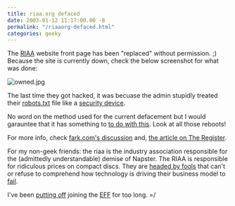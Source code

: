 ```yaml
---
title: riaa.org defaced
date: 2003-01-12 11:17:00.00 -8
permalink: "/riaaorg-defaced.html"
categories: geeky
---
```

The [RIAA](http://www.riaa.org/) website front page has been "replaced" without permission. ;) Because the site is currently down, check the below screenshot for what was done:

![owned.jpg](/images/owned.jpg)

The last time they got hacked, it was becuase the admin stupidly treated their [robots.txt](http://www.jokerbone.com/robots.txt) file like a [security device](http://www.riaa.org/robots.txt).

No word on the method used for the current defacement but I would garauntee that it has something to [to do with this](http://uptime.netcraft.com/up/graph/?mode_u=off&mode_w=on&site=riaa.org&submit=Examine). Look at all those reboots!

For more info, check [fark.com's discussion](http://forums.fark.com/cgi/fark/comments.pl?IDLink=403744) and, [the article on The Register](http://www.theregister.co.uk/content/55/28817.html).

For my non-geek friends: the riaa is the industry association responsible for the (admittedly understandable) demise of Napster. The RIAA is responsible for ridiculous prices on compact discs. They are [headed by fools](http://cyber.law.harvard.edu/futureofip/) that can't or refuse to comprehend how technology is driving their business model to [fail](http://www.boycott-riaa.com/).

I've been [putting off](http://www.eff.org/IP/DMCA/20030102_dmca_unintended_consequences.html) joining the [EFF](http://www.eff.org/IP/DRM/CPRM/20010328_eff_cprm_alert.html) for too long. =/